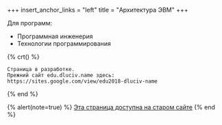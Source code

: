 +++
insert_anchor_links = "left"
title = "Архитектура ЭВМ"
+++

Для программ:
- Программная инженерия
- Технологии программирования

{% crt() %}
```
Страница в разработке.
Прежний сайт edu.dluciv.name здесь:
https://sites.google.com/view/edu2018-dluciv-name
```
{% end %}

{% alert(note=true) %}
[Эта страница доступна на старом сайте](https://sites.google.com/view/edu2018-dluciv-name/Home/architecture)
{% end %}
